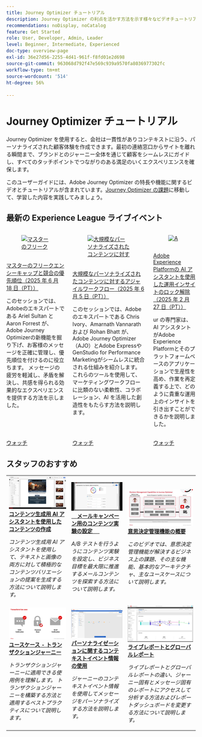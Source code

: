 ```yaml
---
title: Journey Optimizer チュートリアル
description: Journey Optimizer の利点を活かす方法を示す様々なビデオチュートリアルが用意されています。
recommendations: noDisplay, noCatalog
feature: Get Started
role: User, Developer, Admin, Leader
level: Beginner, Intermediate, Experienced
doc-type: overview-page
exl-id: 36e27d56-2255-4d41-961f-f8fd01e2d698
source-git-commit: 963068d792f47e569c939a9570fa8036977302fc
workflow-type: tm+mt
source-wordcount: '514'
ht-degree: 56%

---
```



# Journey Optimizer チュートリアル

Journey Optimizer を使用すると、会社は一貫性がありコンテキストに沿う、パーソナライズされた顧客体験を作成できます。最初の連絡窓口からサイトを離れる瞬間まで、ブランドとのジャーニー全体を通じて顧客をシームレスにガイドし、すべてのタッチポイントでつながりのある満足のいくエクスペリエンスを確保します。

このユーザーガイドには、Adobe Journey Optimizer の特長や機能に関するビデオとチュートリアルが含まれています。[Journey Optimizer の課題](https://experienceleague.adobe.com/ja/docs/journey-optimizer-learn/challenges/introduction-and-prerequisites)に移動して、学習した内容を実践してみましょう。

<div id="recs-overview-body-1"></div>
<div id="recs-overview-body-2"></div>
<div id="recs-overview-body-3"></div>
<div id="recs-overview-body-4"></div>
<div id="recs-overview-body-5"></div>
<div id="recs-overview-body-6"></div>

<div id="events-section">

## 最新の Experience League ライブイベント

<!-- CARDS
* https://experienceleague.adobe.com/en/docs/events/experience-league-live-recordings/episodes/exl-live-episode-06-18-25
  {title = Master Frequency Capping & Conflict Prioritization (June 18, 2025)}
  {description = In this session, Adobe experts Ariel Sultan and Aaron Forrest dove into new features in Adobe Journey Optimizer to help you govern and prioritize customer messages with precision. They showed how to reduce messaging fatigue, resolve conflicts, and deliver impactful experiences that resonate. }
* https://experienceleague.adobe.com/en/docs/events/experience-league-live-recordings/episodes/exl-live-episode-40-2024-10-24
     {title = Agile Workflows for Personalized Content at Scale (June 05, 2025)}
     {description = In this session, Adobe experts Chris Ivory, Amarnath Vannarath, and Rohan Bhatt showcase how Adobe Journey Optimizer (AJO) seamlessly integrates with Adobe Express and GenStudio for Performance Marketing. Learn how these tools bring unparalleled flexibility, collaboration, and AI-powered creativity to your marketing workflows.}
* https://experienceleague.adobe.com/en/docs/events/experience-league-live-recordings/episodes/exl-live-episode-02-27-25
     {title = Unlocking operational insights with AI Assistant in Adobe Experience Platform (February 27, 2025)}
     {description = ur experts discussed how AI Assistant can unlock valuable operational insights, boosting productivity and redefining work in Adobe Experience Platform and its platform-based applications.}

-->
<!-- START CARDS HTML - DO NOT MODIFY BY HAND -->
<div class="columns">
    <div class="column is-half-tablet is-half-desktop is-one-third-widescreen" aria-label="Master Frequency Capping & Conflict Prioritization (June 18, 2025)">
        <div class="card" style="height: 100%; display: flex; flex-direction: column; height: 100%;">
            <div class="card-image">
                <figure class="image x-is-16by9">
                    <a href="https://experienceleague.adobe.com/en/docs/events/experience-league-live-recordings/episodes/exl-live-episode-06-18-25" title="マスターのフリークエンシーキャップと競合の優先順位付け（2025 年 6 月 18 日（PT））" target="_blank" rel="referrer">
                        <img class="is-bordered-r-small" src="https://video.tv.adobe.com/v/3464052/?format=jpeg&nocache=1750288896715" alt="マスターのフリークエンシーキャップと競合の優先順位付け（2025 年 6 月 18 日（PT））"
                             style="width: 100%; aspect-ratio: 16 / 9; object-fit: cover; overflow: hidden; display: block; margin: auto;">
                    </a>
                </figure>
            </div>
            <div class="card-content is-padded-small" style="display: flex; flex-direction: column; flex-grow: 1; justify-content: space-between;">
                <div class="top-card-content">
                    <p class="headline is-size-6 has-text-weight-bold">
                        <a href="https://experienceleague.adobe.com/en/docs/events/experience-league-live-recordings/episodes/exl-live-episode-06-18-25" target="_blank" rel="referrer" title="マスターのフリークエンシーキャップと競合の優先順位付け（2025 年 6 月 18 日（PT））">マスターのフリークエンシーキャップと競合の優先順位（2025 年 6 月 18 日（PT）） </a>
                    </p>
                    <p class="is-size-6">このセッションでは、Adobeのエキスパートである Ariel Sultan と Aaron Forrest が、Adobe Journey Optimizerの新機能を掘り下げ、お客様のメッセージを正確に管理し、優先順位を付けるのに役立ちます。 メッセージの疲労を軽減し、矛盾を解決し、共感を得られる効果的なエクスペリエンスを提供する方法を示しました。</p>
                </div>
                <a href="https://experienceleague.adobe.com/en/docs/events/experience-league-live-recordings/episodes/exl-live-episode-06-18-25" target="_blank" rel="referrer" class="spectrum-Button spectrum-Button--outline spectrum-Button--primary spectrum-Button--sizeM" style="align-self: flex-start; margin-top: 1rem;">
                    <span class="spectrum-Button-label has-no-wrap has-text-weight-bold"> ウォッチ </span>
                </a>
            </div>
        </div>
    </div>
    <div class="column is-half-tablet is-half-desktop is-one-third-widescreen" aria-label="Agile Workflows for Personalized Content at Scale (June 05, 2025)">
        <div class="card" style="height: 100%; display: flex; flex-direction: column; height: 100%;">
            <div class="card-image">
                <figure class="image x-is-16by9">
                    <a href="https://experienceleague.adobe.com/en/docs/events/experience-league-live-recordings/episodes/exl-live-episode-40-2024-10-24" title="大規模なパーソナライズされたコンテンツに対するアジャイルワークフロー（2025 年 6 月 5 日）" target="_blank" rel="referrer">
                        <img class="is-bordered-r-small" src="https://video.tv.adobe.com/v/3436457?format=jpeg&nocache=1750288896708" alt="大規模なパーソナライズされたコンテンツに対するアジャイルワークフロー（2025 年 6 月 5 日）"
                             style="width: 100%; aspect-ratio: 16 / 9; object-fit: cover; overflow: hidden; display: block; margin: auto;">
                    </a>
                </figure>
            </div>
            <div class="card-content is-padded-small" style="display: flex; flex-direction: column; flex-grow: 1; justify-content: space-between;">
                <div class="top-card-content">
                    <p class="headline is-size-6 has-text-weight-bold">
                        <a href="https://experienceleague.adobe.com/en/docs/events/experience-league-live-recordings/episodes/exl-live-episode-40-2024-10-24" target="_blank" rel="referrer" title="大規模なパーソナライズされたコンテンツに対するアジャイルワークフロー（2025 年 6 月 5 日）"> 大規模なパーソナライズされたコンテンツに対するアジャイルワークフロー（2025 年 6 月 5 日（PT）） </a>
                    </p>
                    <p class="is-size-6">このセッションでは、Adobeのエキスパートである Chris Ivory、Amarnath Vannarath および Rohan Bhatt が、Adobe Journey Optimizer（AJO）とAdobe ExpressやGenStudio for Performance Marketingがシームレスに統合される仕組みを紹介します。 これらのツールを使用して、マーケティングワークフローに比類のない柔軟性、コラボレーション、AI を活用した創造性をもたらす方法を説明します。</p>
                </div>
                <a href="https://experienceleague.adobe.com/en/docs/events/experience-league-live-recordings/episodes/exl-live-episode-40-2024-10-24" target="_blank" rel="referrer" class="spectrum-Button spectrum-Button--outline spectrum-Button--primary spectrum-Button--sizeM" style="align-self: flex-start; margin-top: 1rem;">
                    <span class="spectrum-Button-label has-no-wrap has-text-weight-bold"> ウォッチ </span>
                </a>
            </div>
        </div>
    </div>
    <div class="column is-half-tablet is-half-desktop is-one-third-widescreen" aria-label="Unlocking operational insights with AI Assistant in Adobe Experience Platform (February 27, 2025)">
        <div class="card" style="height: 100%; display: flex; flex-direction: column; height: 100%;">
            <div class="card-image">
                <figure class="image x-is-16by9">
                    <a href="https://experienceleague.adobe.com/en/docs/events/experience-league-live-recordings/episodes/exl-live-episode-02-27-25" title="Adobe Experience Platformの AI アシスタントを使用した運用インサイトのロック解除（2025 年 2 月 27 日（PT））" target="_blank" rel="referrer">
                        <img class="is-bordered-r-small" src="https://video.tv.adobe.com/v/3448635/?format=jpeg&nocache=1750288896696" alt="Adobe Experience Platformの AI アシスタントを使用した運用インサイトのロック解除（2025 年 2 月 27 日（PT））"
                             style="width: 100%; aspect-ratio: 16 / 9; object-fit: cover; overflow: hidden; display: block; margin: auto;">
                    </a>
                </figure>
            </div>
            <div class="card-content is-padded-small" style="display: flex; flex-direction: column; flex-grow: 1; justify-content: space-between;">
                <div class="top-card-content">
                    <p class="headline is-size-6 has-text-weight-bold">
                        <a href="https://experienceleague.adobe.com/en/docs/events/experience-league-live-recordings/episodes/exl-live-episode-02-27-25" target="_blank" rel="referrer" title="Adobe Experience Platformの AI アシスタントを使用した運用インサイトのロック解除（2025 年 2 月 27 日（PT））">Adobe Experience Platformの AI アシスタントを使用した運用インサイトのロック解除（2025 年 2 月 27 日（PT）） </a>
                    </p>
                    <p class="is-size-6">ur の専門家は、AI アシスタントがAdobe Experience Platformとそのプラットフォームベースのアプリケーションで生産性を高め、作業を再定義する上で、どのように貴重な運用上のインサイトを引き出すことができるかを説明しました。</p>
                </div>
                <a href="https://experienceleague.adobe.com/en/docs/events/experience-league-live-recordings/episodes/exl-live-episode-02-27-25" target="_blank" rel="referrer" class="spectrum-Button spectrum-Button--outline spectrum-Button--primary spectrum-Button--sizeM" style="align-self: flex-start; margin-top: 1rem;">
                    <span class="spectrum-Button-label has-no-wrap has-text-weight-bold"> ウォッチ </span>
                </a>
            </div>
        </div>
    </div>
</div>
<!-- END CARDS HTML - DO NOT MODIFY BY HAND -->

</div>

<div id="staff-picks-section">

## スタッフのおすすめ

<table>
<tr>
    <td>
    <a href="../content-management/create-content-using-ai-assistant-for-content-generation.md">
      <img alt="コンテンツ生成用 AI アシスタントを使用したコンテンツの作成（ビデオ）" src="../assets/3434635.jpg"/>
    </a>
    <div>
      <a href="../content-management/create-content-using-ai-assistant-for-content-generation.md">
    <strong>コンテンツ生成用 AI アシスタントを使用したコンテンツの作成</strong>
    </a>
    </div>
    <p>
    <em>コンテンツ生成用 AI アシスタントを使用して、テキストと画像の両方に対して積極的なコンテンツバリエーションの提案を生成する方法について説明します。
</em>
    <p>
  </td>
    <td>
    <a href="../experimentation/content-experiments-for-emails.md">
      <img alt="メールキャンペーン用のコンテンツ実験の設定（ビデオ）" src="../assets/3419893.jpeg"/>
    </a>
    <div>
      <a href="../experimentation/content-experiments-for-emails.md">
    <strong>メールキャンペーン用のコンテンツ実験の設定 </strong>
    </a>
    </div>
    <p>
    <em>A/B テストを行うようにコンテンツ実験を設定し、ビジネス目標を最大限に推進するメールコンテンツを探索する方法について説明します。</em>
    <p>
  </td>
  </td>
    <td>
    <a href="../decision-management/create-decisions.md">
      <img alt="意思決定管理機能の概要" src="../assets/326961.jpg"/>
    </a>
    <div>
      <a href="../decision-management/create-decisions.md">
    <strong>意思決定管理機能の概要 </strong>
    </a>
    </div>
    <p>
    <em>このビデオでは、意思決定管理機能が解決するビジネス上の課題、その主な機能、基本的なアーキテクチャ、主なユースケースについて説明します。

</em>
    <p>
  </td>
</tr>
<tr>
  <td>
    <a href="../create-journeys/use-case-transactional-journey.md">
      <img alt="ユースケース - トランザクションジャーニー " src="../assets/334202.jpeg"/>
    </a>
    <div>
      <a href="../create-journeys/use-case-transactional-journey.md">
    <strong>ユースケース - トランザクションジャーニー </strong>
    </a>
    </div>
    <p>
    <em>トランザクションジャーニーに適用できる使用例を理解します。 トランザクションジャーニーを構築する方法と適用するベストプラクティスについて説明します。</em>
    <p>
  </td>
    <td>
    <a href="../personalize-content/use-contextual-event-information-for-personalization.md">
      <img alt="パーソナライゼーションに関するコンテキストイベント情報の使用" src="../assets/334165.jpg"/>
    </a>
    <div>
      <a href="../personalize-content/use-contextual-event-information-for-personalization.md">
    <strong>パーソナライゼーションに関するコンテキストイベント情報の使用 </strong>
    </a>
    </div>
    <p>
    <em>ジャーニーのコンテキストイベント情報を使用してメッセージをパーソナライズする方法を説明します。</em>
    <p>
  </td>
  </td>
    <td>
    <a href="../report-and-monitor/live-and-global-reports.md">
      <img alt="ライブレポートとグローバルレポート" src="../assets/334108.jpg"/>
    </a>
    <div>
      <a href="../report-and-monitor/live-and-global-reports.md">
    <strong>ライブレポートとグローバルレポート </strong>
    </a>
    </div>
    <p>
    <em>ライブレポートとグローバルレポートの違い、ジャーニー固有とメッセージ固有のレポートにアクセスして分析する方法およびレポートダッシュボードを変更する方法について説明します。

</em>
    <p>
  </td>
</tr>
</table>
</div>
